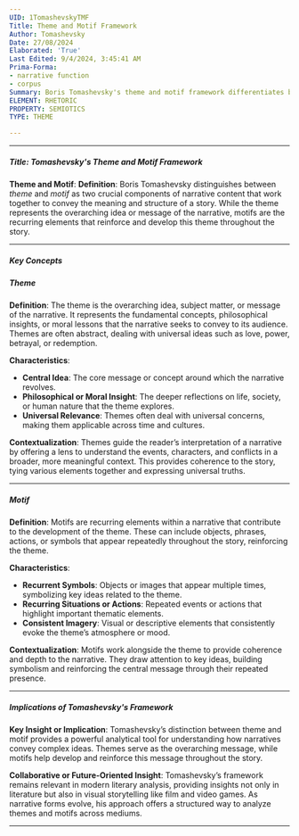 ```yaml
---
UID: 1TomashevskyTMF
Title: Theme and Motif Framework
Author: Tomashevsky
Date: 27/08/2024
Elaborated: 'True'
Last Edited: 9/4/2024, 3:45:41 AM
Prima-Forma:
- narrative function
- corpus
Summary: Boris Tomashevsky's theme and motif framework differentiates between themes, the overarching ideas or messages in narratives, and motifs, the recurring elements that reinforce those themes, helping readers understand how stories convey meaning through repeated symbols, actions, or imagery.
ELEMENT: RHETORIC
PROPERTY: SEMIOTICS
TYPE: THEME

---
```


---

##### Title: **Tomashevsky's Theme and Motif Framework**

**Theme and Motif**:
   **Definition**: Boris Tomashevsky distinguishes between *theme* and *motif* as two crucial components of narrative content that work together to convey the meaning and structure of a story. While the theme represents the overarching idea or message of the narrative, motifs are the recurring elements that reinforce and develop this theme throughout the story.

---

##### Key Concepts

##### Theme

**Definition**:
   The theme is the overarching idea, subject matter, or message of the narrative. It represents the fundamental concepts, philosophical insights, or moral lessons that the narrative seeks to convey to its audience. Themes are often abstract, dealing with universal ideas such as love, power, betrayal, or redemption.

**Characteristics**:
   - **Central Idea**: The core message or concept around which the narrative revolves.  
   - **Philosophical or Moral Insight**: The deeper reflections on life, society, or human nature that the theme explores.  
   - **Universal Relevance**: Themes often deal with universal concerns, making them applicable across time and cultures.  

**Contextualization**:
   Themes guide the reader’s interpretation of a narrative by offering a lens to understand the events, characters, and conflicts in a broader, more meaningful context. This provides coherence to the story, tying various elements together and expressing universal truths.

---

##### Motif

**Definition**:
   Motifs are recurring elements within a narrative that contribute to the development of the theme. These can include objects, phrases, actions, or symbols that appear repeatedly throughout the story, reinforcing the theme.

**Characteristics**:
   - **Recurrent Symbols**: Objects or images that appear multiple times, symbolizing key ideas related to the theme.
   - **Recurring Situations or Actions**: Repeated events or actions that highlight important thematic elements.
   - **Consistent Imagery**: Visual or descriptive elements that consistently evoke the theme’s atmosphere or mood.

**Contextualization**:
   Motifs work alongside the theme to provide coherence and depth to the narrative. They draw attention to key ideas, building symbolism and reinforcing the central message through their repeated presence.

---

##### Implications of Tomashevsky's Framework

**Key Insight or Implication**:
   Tomashevsky’s distinction between theme and motif provides a powerful analytical tool for understanding how narratives convey complex ideas. Themes serve as the overarching message, while motifs help develop and reinforce this message throughout the story.

**Collaborative or Future-Oriented Insight**:
   Tomashevsky’s framework remains relevant in modern literary analysis, providing insights not only in literature but also in visual storytelling like film and video games. As narrative forms evolve, his approach offers a structured way to analyze themes and motifs across mediums.

---
